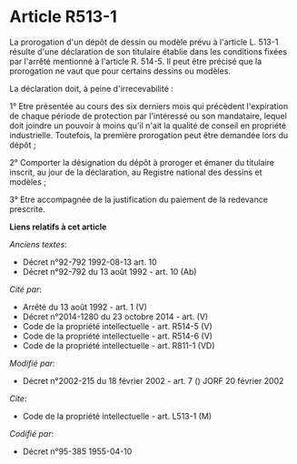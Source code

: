 # Article R513-1

La prorogation d'un dépôt de dessin ou modèle prévu à l'article L. 513-1 résulte d'une déclaration de son titulaire établie
dans les conditions fixées par l'arrêté mentionné à l'article R. 514-5. Il peut être précisé que la prorogation ne vaut que
pour certains dessins ou modèles.

La déclaration doit, à peine d'irrecevabilité :

1° Etre présentée au cours des six derniers mois qui précèdent l'expiration de chaque période de protection par l'intéressé
ou son mandataire, lequel doit joindre un pouvoir à moins qu'il n'ait la qualité de conseil en propriété industrielle.
Toutefois, la première prorogation peut être demandée lors du dépôt ;

2° Comporter la désignation du dépôt à proroger et émaner du titulaire inscrit, au jour de la déclaration, au Registre
national des dessins et modèles ;

3° Etre accompagnée de la justification du paiement de la redevance prescrite.

**Liens relatifs à cet article**

_Anciens textes_:

  - Décret n°92-792 1992-08-13 art. 10
  - Décret n°92-792 du 13 août 1992 - art. 10 (Ab)

_Cité par_:

  - Arrêté du 13 août 1992 - art. 1 (V)
  - Décret n°2014-1280 du 23 octobre 2014 - art. (V)
  - Code de la propriété intellectuelle - art. R514-5 (V)
  - Code de la propriété intellectuelle - art. R514-6 (V)
  - Code de la propriété intellectuelle - art. R811-1 (VD)

_Modifié par_:

  - Décret n°2002-215 du 18 février 2002 - art. 7 () JORF 20 février 2002

_Cite_:

  - Code de la propriété intellectuelle - art. L513-1 (M)

_Codifié par_:

  - Décret n°95-385 1955-04-10
